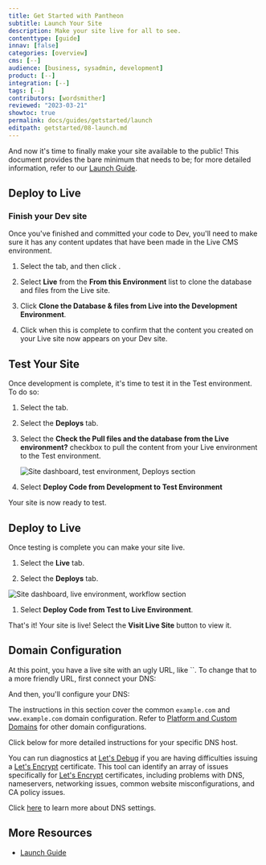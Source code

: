 ```yaml
---
title: Get Started with Pantheon
subtitle: Launch Your Site
description: Make your site live for all to see.
contenttype: [guide]
innav: [false]
categories: [overview]
cms: [--]
audience: [business, sysadmin, development]
product: [--]
integration: [--]
tags: [--]
contributors: [wordsmither]
reviewed: "2023-03-21"
showtoc: true
permalink: docs/guides/getstarted/launch
editpath: getstarted/08-launch.md
---
```


And now it's time to finally make your site available to the public!  This document provides the bare minimum that needs to be; for more detailed information, refer to our [Launch Guide](/guides/launch/).

## Deploy to Live

### Finish your Dev site

Once you've finished and committed your code to Dev, you'll need to make sure it has any content updates that have been made in the Live CMS environment.  

1. Select the <Icon icon="wrench" text="Dev"/> tab, and then click <Icon icon="server" text="Database / Files"/>.

1. Select **Live** from the **From this Environment** list to clone the database and files from the Live site. 

1. Click **Clone the Database & files from Live into the Development Environment**.

1. Click <Icon icon="new-window-alt" text="Visit Development Site"/> when this is complete to confirm that the content you created on your Live site now appears on your Dev site.

## Test Your Site

Once development is complete, it's time to test it in the Test environment.  To do so:

1. Select the <Icon icon="equalizer" text="Test"/> tab.

1. Select the <span class="glyphicons glyphicons-refresh"></span> **Deploys** tab.

1. Select the **Check the Pull files and the database from the Live environment?** checkbox to pull the content from your Live environment to the Test environment.

   ![Site dashboard, test environment, Deploys section](../images/dashboard/deploy-to-test-env.png)

1. Select **Deploy Code from  Development to Test Environment**

Your site is now ready to test.

## Deploy to Live

Once testing is complete you can make your site live.

1. Select the <span class="glyphicons glyphicons-cardio"></span> **Live** tab.

1. Select the <span class="glyphicons glyphicons-refresh"></span> **Deploys** tab.

![Site dashboard, live environment, workflow section](../images/dashboard/deploy-live.png)

1. Select **Deploy Code from Test to Live Environment**.
   
That's it! Your site is live!  Select the **Visit Live Site** button to view it.

## Domain Configuration

At this point, you have a live site with an ugly URL, like ``.  To change that to a more friendly URL, first connect your DNS:

<Partial file="connect-dns.md" />

And then, you'll configure your DNS:

The instructions in this section cover the common `example.com` and `www.example.com` domain configuration. Refer to [Platform and Custom Domains](/guides/domains) for other domain configurations.

<Partial file="configure-dns.md" />

Click below for more detailed instructions for your specific DNS host. 

<Accordion title=" DNS Host-Specific Instructions" id="host-specific2" icon="info-sign">

<DNSProviderDocs />

You can run diagnostics at [Let's Debug](https://letsdebug.net/) if you are having difficulties issuing a [Let's Encrypt](https://letsencrypt.org/) certificate. This tool can identify an array of issues specifically for [Let's Encrypt](https://letsencrypt.org/) certificates, including problems with DNS, nameservers, networking issues, common website misconfigurations, and CA policy issues.
  
</Accordion>

Click [here](/guides/domains/dns/#frequently-asked-questions) to learn more about DNS settings.


## More Resources

* [Launch Guide](/guides/launch/)